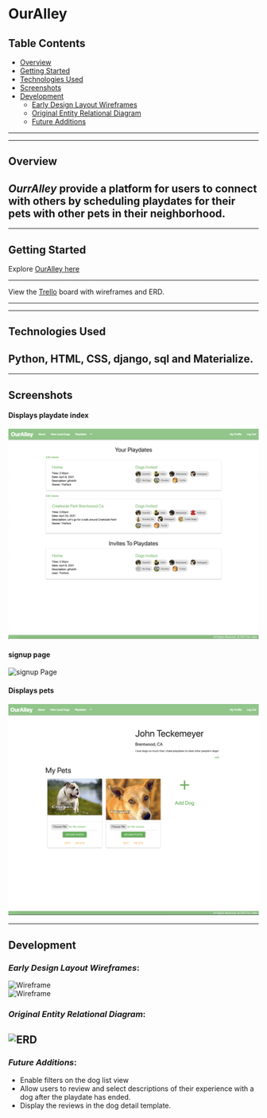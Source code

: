 # OurAlley

## Table Contents

- [Overview](#overview)
- [Getting Started](#getting-started)
- [Technologies Used](#technologies-used)
- [Screenshots](#screenshots)
- [Development](#development)
  - [Early Design Layout Wireframes](#early-design-layout-wireframes)
  - [Original Entity Relational Diagram](#original-entity-relational-diagram)
  - [Future Additions](#future-additions)

---

---

## Overview

## _OurrAlley_ provide a platform for users to connect with others by scheduling playdates for their pets with other pets in their neighborhood.

---

## Getting Started

Explore
[OurAlley here](https://ouralley.herokuapp.com/)

---

View the
[Trello](https://trello.com/b/5ZuEGw06/our-alley) board with wireframes and ERD.

---

---

## Technologies Used

## Python, HTML, CSS, django, sql and Materialize.

---

## Screenshots

#### Displays playdate index

![Displays index](./main_app/static/images/shot-3.png)

#### signup page

![signup Page](./main_app/static/images/shot-1.png)

#### Displays pets

![Displays](./main_app/static/images/shot-4.png)

---

## Development

### _Early Design Layout Wireframes_:

![Wireframe](./main_app/static/images/wireframe-1.png)  
![Wireframe](./main_app/static/images/wireframe-2.png)

### _Original Entity Relational Diagram_:

## ![ERD](./main_app/static/images/OurAlley-ERD.png)

### _Future Additions_:

- Enable filters on the dog list view
- Allow users to review and select descriptions of their experience with a dog after the playdate has ended.
- Display the reviews in the dog detail template.
